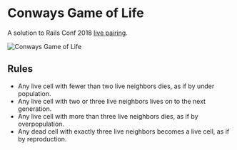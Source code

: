 # Conways Game of Life
A solution to Rails Conf 2018 [live pairing](https://www.youtube.com/watch?v=zEf6iUIkjf4).

![Conways Game of Life](https://github.com/ShawnAukstak/conways-game-of-life/assets/69374354/8f98b803-b7b3-4b0a-af05-831ea19acbd2)

## Rules
- Any live cell with fewer than two live neighbors dies, as if by under population.
- Any live cell with two or three live neighbors lives on to the next generation.
- Any live cell with more than three live neighbors dies, as if by overpopulation.
- Any dead cell with exactly three live neighbors becomes a live cell, as if by reproduction.
